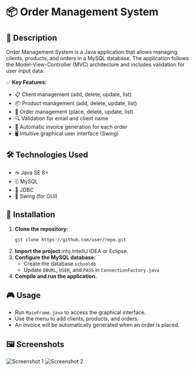 # 📦 Order Management System

## 📝 Description
Order Management System is a Java application that allows managing clients, products, and orders in a MySQL database. The application follows the Model-View-Controller (MVC) architecture and includes validation for user input data.

✅ **Key Features:**
- 📋 Client management (add, delete, update, list)
- 📦 Product management (add, delete, update, list)
- 📑 Order management (place, delete, update, list)
- 🔍 Validation for email and client name
- 🧾 Automatic invoice generation for each order
- 🖥️ Intuitive graphical user interface (Swing)

## 🛠️ Technologies Used
- ☕ Java SE 8+
- 🗄️ MySQL
- 🔗 JDBC
- 🎨 Swing (for GUI)

## 🚀 Installation
1. **Clone the repository:**
   ```sh
   git clone https://github.com/user/repo.git
   ```
2. **Import the project** into IntelliJ IDEA or Eclipse.
3. **Configure the MySQL database:**
   - Create the database `schooldb`
   - Update `DBURL`, `USER`, and `PASS` in `ConnectionFactory.java`
4. **Compile and run the application.**

## 🎮 Usage
- Run `MainFrame.java` to access the graphical interface.
- Use the menu to add clients, products, and orders.
- An invoice will be automatically generated when an order is placed.

## 🖼️ Screenshots

![Screenshot 1](path_to_screenshot1.png)
![Screenshot 2](path_to_screenshot2.png)


